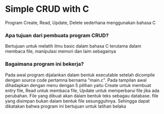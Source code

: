 # Simple CRUD with C
Program Create, Read, Update, Delete sederhana menggunakan bahasa C

### Apa tujuan dari pembuata program CRUD?
Bertujuan untuk melatih ilmu basic dalam bahasa C terutama dalam membaca file, manipulasi memori dan laim sebagainya

### Bagaimana program ini bekerja?
Pada awal program dijalankan dalam bentuk executable setelah dicompile dengan source code pertamna bernama "main.c". Pada tampilan awal dihadapkan dengan menu dengan 5 pilihan yaitu Create untuk membuat entry file, Read untuk membaca file, Update untuk memperbarui file jika ada perubahan. File yang dibuat akan dalam bentuk teks sebagau database. file yang disimpan bukan dalam bentuk file sesungguhnya. Sehingga dapat dikatakan bahwa program ini bertujuan untuk latihan belaka
